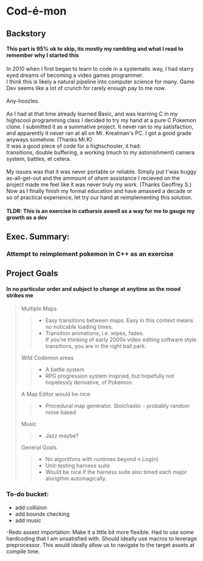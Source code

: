 # Cod-é-mon

## Backstory 

#### This part is 95% ok to skip, its mostly my rambling and what I read to remember why I started this

In 2010 when I first began to learn to code in a systematic way, I had starry eyed dreams of becoming a video games programmer. <br>
I think this is likely a natural pipeline into computer science for many. Game Dev seems like a lot of crunch for rarely enough pay to me now. <br> <br>
Any-hoozles. <br> <br>
As I had at that time already learned Basic, and was learning C in my highscool programming class I decided to try my hand at a pure C Pokemon clone. I submitted it as a summative project. It never ran to my satisfaction, and apparently it never ran at all on Mr. Krealman's PC. I got a good grade anyways somehow. (Thanks Mr.K) <br>
It was a good piece of code for a highschooler, it had: <br>
transitions, double buffering, a working (much to my astonishment) camera system, battles, et cetera. <br> <br>
My issues was that it was never portable or reliable. Simply put t'was buggy as-all-get-out and the ammount of *ahem* assistance I recieved on the project made me feel like it was never truly my work. (Thanks Geoffrey S.)<br>
Now as I finally finish my formal education and have amassed a decade or so of practical experience, let try our hand at reimplementing this solution. <br>

#### TLDR: This is an exercise in catharsis aswell as a way for me to gauge my growth as a dev

## Exec. Summary: <br>
### Attempt to reimplement pokemon in C++ as an exercise

## Project Goals
#### In no particular order and subject to change at anytime as the mood strikes me

> Multiple Maps
>
> > * Easy transitions between maps. Easy in this context means no noticable loading times.
> > * Transition animations, i.e. wipes, fades. <br> If you're thinking of early 2000s video editing software style transitions, you are in the right ball park.
>
> Wild Codemon areas 
> > * A battle system   
> > * RPG progression system inspried, but hopefully not hopelessly derivative, of Pokemon.
>
> A Map Editor would be nice
> > * Procedural map generator. Stoichastic - probably random noise based
>
>  Music
>
> > * Jazz maybe?
>
> General Goals
> > * No algorithms with runtimes beyond n Log(n)
> > * Unit-testing harness suite
> > * Would be nice if the harness suite also timed each major alorigthm automagically.


### To-do bucket:<br>
- add collision
- add bounds checking
- add music

-Redo assest importation: Make it a little bit more flexible. Had to use some hardcoding that I am unsatisfied with. Should ideally use macros to leverage preprocessor. This would ideally allow us to navigate to the target assets at compile time.

